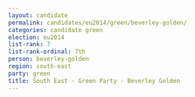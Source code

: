 ```yaml
---
layout: candidate
permalink: candidates/eu2014/green/beverley-golden/
categories: candidate green
election: eu2014
list-rank: 7
list-rank-ordinal: 7th
person: beverley-golden
region: south-east
party: green
title: South East - Green Party - Beverley Golden
---
```

